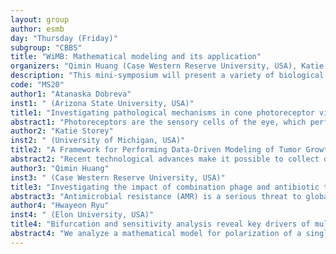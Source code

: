 ```yaml
---
layout: group
author: esmb
day: "Thursday (Friday)"
subgroup: "CBBS"
title: "WiMB: Mathematical modeling and its application"
organizers: "Qimin Huang (Case Western Reserve University, USA), Katie Storey (University of Michigan, USA)"
description: "This mini-symposium will present a variety of biological and medical questions using mathematical models to understand complex system dynamics. Mathematical modeling and analysis of problems originating in biological and life sciences is of fundamental importance to both scientific research and health policy. All four speakers are from the collaborative teams of Women in Mathematical Biology. We aim to illustrate our significant progress with research projects (e.g., antibiotic-resistance bacteria and phage therapy, cancer treatment, polarization of a single macrophage, and photoreceptors) and to foster innovation in the application of mathematical, statistical, and computational methods in the resolution of problems in mathematical biology. In addition to presenting our work, we aim to foster research collaboration among women in mathematical biology."
code: "MS20"
author1: "Atanaska Dobreva"
inst1: " (Arizona State University, USA)"
title1: "Investigating pathological mechanisms in cone photoreceptor vitality and the timing of rescue strategies via bifurcation analysis and time-varying sensitivity analysis"
abstract1: "Photoreceptors are the sensory cells of the eye, which perform the most essential role in vision. There are two types of photoreceptors: rods for night and peripheral vision and cones for color vision. Glucose is the main fuel for photoreceptors, and they break it down to form lactate, lipids and other metabolites needed to create energy and to renew the light-absorbing outer segments, which are periodically shed. Thus, properly functioning metabolic processes ensure the structural integrity and vitality of photoreceptors. The progression of degenerative retinal diseases such as age-related macular degeneration (AMD) and retinitis pigmentosa (RP) has been linked to nutrient deprivation. We analyzed a mathematical model for the metabolic dynamics of a cone photoreceptor via bifurcation analysis and time-varying global sensitivity analysis (GSA) in order to identify factors that increase the risk of cone degeneration in AMD and RP when glucose supply to photoreceptors is low. Our results indicate that the factors of greatest importance include glucose availability and transport, utilization of lipids for photoreceptor outer segment renewal and -oxidation of fatty acids to provide auxiliary metabolites for energy production. In addition, the GSA helped to uncover insights into timing of intervention strategies to rescue the cone cell."
author2: "Katie Storey"
inst2: " (University of Michigan, USA)"
title2: "A Framework for Performing Data-Driven Modeling of Tumor Growth with Radiotherapy Treatment"
abstract2: "Recent technological advances make it possible to collect detailed information about tumors, and yet clinical assessments about treatment responses are typically based on sparse datasets. In this work, we propose a workflow for choosing an appropriate model, verifying parameter identifiability, and assessing the amount of data necessary to accurately calibrate model parameters. We compare tumor growth models of varying complexity in an effort to determine the level of complexity needed to accurately predict tumor growth dynamics and response to radiotherapy. We consider a simple, one-compartment ordinary differential equation model which tracks tumor volume and a two-compartment model that accounts for tumor volume and the fraction of necrotic cells within the tumor. We investigate the structural and practical identifiability of these models, and the impact of noise on identifiability. We also generate synthetic data from a complex, spatially- resolved, cellular automaton model (CA), investigating the fit of the ODE models to tumor volume data generated by the CA, using sequential model calibration. Our results suggest that if tumor volume data alone is provided then a tumor with a large necrotic volume is the most challenging case to fit. However, supplementing data on total tumor volume with additional necrotic information enables the two-compartment ODE model to perform significantly better than the one-compartment model, in terms of parameter convergence and predictive power."
author3: "Qimin Huang"
inst3: " (Case Western Reserve University, USA)"
title3: "Investigating the impact of combination phage and antibiotic therapy: A modeling study"
abstract3: "Antimicrobial resistance (AMR) is a serious threat to global health today. The spread of AMR, along with the lack of new drug classes in the antibiotic pipeline, has resulted in a renewed interest in phage therapy, which is the use of bacteriophages to treat pathogenic bacterial infections. This therapy, which was successfully used to treat a variety of infections in the early twentieth century, had been largely dismissed due to the discovery of easy-to-use antibiotics. However, the continuing emergence of antibiotic resistance has motivated new interest in the use of phage therapy to treat bacterial infections. We have modeled an ODE system to investigate the effect of immune system on combination treatment of the phage and antibiotic. Our result shows the frequency and concentration of dose as well as the timing of phage administration are important factors of the combination phage therapy."
author4: "Hwayeon Ryu"
inst4: " (Elon University, USA)"
title4: "Bifurcation and sensitivity analysis reveal key drivers of multistability in a model of macrophage polarization"
abstract4: "We analyze a mathematical model for polarization of a single macrophage which, despite its simplicity, exhibits complex dynamics in terms of multistability. In particular, we demonstrate that an asymmetry in the regulatory mechanisms and parameter values is important for observing multiple phenotypes. Bifurcation and sensitivity analyses show that external signaling cues are necessary for macrophage commitment and emergence to a phenotype, but that the intrinsic macrophage pathways are equally important. Based on our numerical results, we formulate hypotheses that could be further investigated by laboratory experiments to deepen our understanding of macrophage polarization."
---
```

